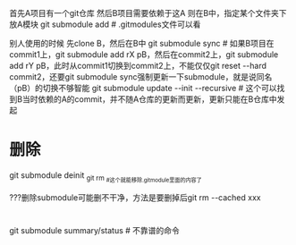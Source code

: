首先A项目有一个git仓库
然后B项目需要依赖于这A
则在B中，指定某个文件夹下放A模块
git submodule add <git address of A> <path in B>  # .gitmodules文件可以看


别人使用的时候
先clone B，然后在B中
git submodule sync  # 如果B项目在commit1上，git submodule add rX pB，然后在commit2上，git submodule add rY pB，此时从commit1切换到commit2上，不能仅仅git reset --hard commit2，还要git submodule sync强制更新一下submodule，就是说同名（pB）的切换不够智能
git submodule update --init --recursive  # 这个可以找到B当时依赖的A的commit，并不随A仓库的更新而更新，更新只能在B仓库中发起


# 删除

git submodule deinit <sub>
git rm <sub> #这个就能移除.gitmodule里面的内容了

???删除submodule可能删不干净，方法是要删掉后git rm --cached xxx


#
git submodule summary/status  # 不靠谱的命令

